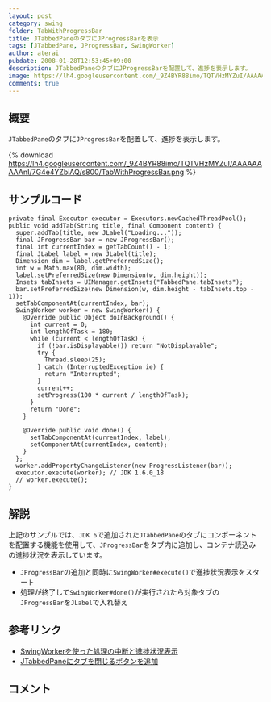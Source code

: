 ```yaml
---
layout: post
category: swing
folder: TabWithProgressBar
title: JTabbedPaneのタブにJProgressBarを表示
tags: [JTabbedPane, JProgressBar, SwingWorker]
author: aterai
pubdate: 2008-01-28T12:53:45+09:00
description: JTabbedPaneのタブにJProgressBarを配置して、進捗を表示します。
image: https://lh4.googleusercontent.com/_9Z4BYR88imo/TQTVHzMYZuI/AAAAAAAAAnI/7G4e4YZbiAQ/s800/TabWithProgressBar.png
comments: true
---
```

## 概要
`JTabbedPane`のタブに`JProgressBar`を配置して、進捗を表示します。

{% download https://lh4.googleusercontent.com/_9Z4BYR88imo/TQTVHzMYZuI/AAAAAAAAAnI/7G4e4YZbiAQ/s800/TabWithProgressBar.png %}

## サンプルコード
<pre class="prettyprint"><code>private final Executor executor = Executors.newCachedThreadPool();
public void addTab(String title, final Component content) {
  super.addTab(title, new JLabel("Loading..."));
  final JProgressBar bar = new JProgressBar();
  final int currentIndex = getTabCount() - 1;
  final JLabel label = new JLabel(title);
  Dimension dim = label.getPreferredSize();
  int w = Math.max(80, dim.width);
  label.setPreferredSize(new Dimension(w, dim.height));
  Insets tabInsets = UIManager.getInsets("TabbedPane.tabInsets");
  bar.setPreferredSize(new Dimension(w, dim.height - tabInsets.top - 1));
  setTabComponentAt(currentIndex, bar);
  SwingWorker worker = new SwingWorker() {
    @Override public Object doInBackground() {
      int current = 0;
      int lengthOfTask = 180;
      while (current &lt; lengthOfTask) {
        if (!bar.isDisplayable()) return "NotDisplayable";
        try {
          Thread.sleep(25);
        } catch (InterruptedException ie) {
          return "Interrupted";
        }
        current++;
        setProgress(100 * current / lengthOfTask);
      }
      return "Done";
    }

    @Override public void done() {
      setTabComponentAt(currentIndex, label);
      setComponentAt(currentIndex, content);
    }
  };
  worker.addPropertyChangeListener(new ProgressListener(bar));
  executor.execute(worker); // JDK 1.6.0_18
  // worker.execute();
}
</code></pre>

## 解説
上記のサンプルでは、`JDK 6`で追加された`JTabbedPane`のタブにコンポーネントを配置する機能を使用して、`JProgressBar`をタブ内に追加し、コンテナ読込みの進捗状況を表示しています。

- `JProgressBar`の追加と同時に`SwingWorker#execute()`で進捗状況表示をスタート
- 処理が終了して`SwingWorker#done()`が実行されたら対象タブの`JProgressBar`を`JLabel`で入れ替え

<!-- dummy comment line for breaking list -->

## 参考リンク
- [SwingWorkerを使った処理の中断と進捗状況表示](https://ateraimemo.com/Swing/SwingWorker.html)
- [JTabbedPaneにタブを閉じるボタンを追加](https://ateraimemo.com/Swing/TabWithCloseButton.html)

<!-- dummy comment line for breaking list -->

## コメント
